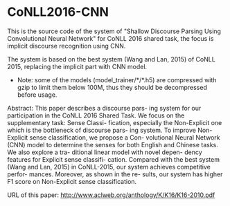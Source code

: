 # CoNLL2016-CNN

This is the source code of the system of "Shallow Discourse Parsing Using Convolutional Neural Network" for CoNLL 2016 shared task, the focus is implicit discourse recognition using CNN.

The system is based on the best system (Wang and Lan, 2015) of CoNLL 2015, replacing the implicit part with CNN model.

- Note: some of the models (model_trainer/\*/\*.h5) are compressed with gzip to limit them below 100M, thus they should be decompressed before usage.

Abstract:
This paper describes a discourse pars- ing system for our participation in the CoNLL 2016 Shared Task. We focus on the supplementary task: Sense Classi- fication, especially the Non-Explicit one which is the bottleneck of discourse pars- ing system. To improve Non-Explicit sense classification, we propose a Con- volutional Neural Network (CNN) model to determine the senses for both English and Chinese tasks. We also explore a tra- ditional linear model with novel depen- dency features for Explicit sense classifi- cation. Compared with the best system (Wang and Lan, 2015) in CoNLL-2015, our system achieves competitive perfor- mances. Moreover, as shown in the re- sults, our system has higher F1 score on Non-Explicit sense classification.


URL of this paper: http://www.aclweb.org/anthology/K/K16/K16-2010.pdf
